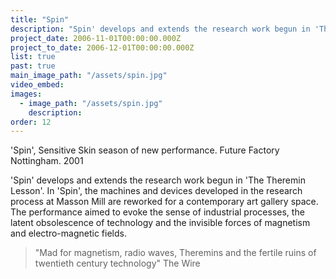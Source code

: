 ```yaml
---
title: "Spin"
description: "Spin' develops and extends the research work begun in 'The Theremin Lesson'."
project_date: 2006-11-01T00:00:00.000Z
project_to_date: 2006-12-01T00:00:00.000Z
list: true
past: true
main_image_path: "/assets/spin.jpg"
video_embed: 
images:
  - image_path: "/assets/spin.jpg"
    description:
order: 12
---
```

'Spin', Sensitive Skin season of new performance. Future Factory Nottingham. 2001

'Spin' develops and extends the research work begun in 'The Theremin Lesson'. In 'Spin', the machines and devices developed in the research process at Masson Mill are reworked for a contemporary art gallery space. The performance aimed to evoke the sense of industrial processes, the latent obsolescence of technology and the invisible forces of magnetism and electro-magnetic fields.

> "Mad for magnetism, radio waves, Theremins and the fertile ruins of twentieth century technology" The Wire
